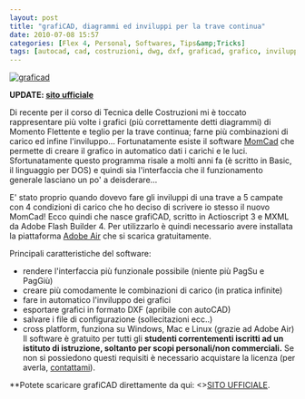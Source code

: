 ```yaml
---
layout: post
title: "grafiCAD, diagrammi ed inviluppi per la trave continua"
date: 2010-07-08 15:57
categories: [Flex 4, Personal, Softwares, Tips&amp;Tricks]
tags: [autocad, cad, costruzioni, dwg, dxf, graficad, grafico, inviluppo, momcad, momento, plugin, scienza, taglio, tecnica, tecnica delle costruzioni, trave continua]
---
```

[![graficad](http://blog.teocomi.com/wp-content/uploads/2010/07/graficad-650x261.png "graficad")](http://blog.teocomi.com/wp-content/uploads/2010/07/graficad.png)

**UPDATE: [sito ufficiale](http://graficad.teocomi.com/)**

Di recente per il corso di Tecnica delle Costruzioni mi è toccato rappresentare più volte i grafici (più correttamente detti diagrammi) di Momento Flettente e teglio per la trave continua; farne più combinazioni di carico ed infine l'inviluppo...
Fortunatamente esiste il software [MomCad](http://www.dica.unict.it/users/aghersi/Software/MomCad.htm) che permette di creare il grafico in automatico dati i carichi e le luci. Sfortunatamente questo programma risale a molti anni fa (è scritto in Basic, il linguaggio per DOS) e quindi sia l'interfaccia che il funzionamento generale lasciano un po' a deisderare...

E' stato proprio quando dovevo fare gli inviluppi di una trave a 5 campate con 4 condizioni di carico che ho deciso di scrivere io stesso il nuovo MomCad! Ecco quindi che nasce grafiCAD, scritto in Actioscript 3 e MXML da Adobe Flash Builder 4. Per utilizzarlo è quindi necessario avere installata la piattaforma [Adobe Air](http://get.adobe.com/it/air/) che si scarica gratuitamente.

Principali caratteristiche del software:


*   rendere l'interfaccia più funzionale possibile (niente più PagSu e PagGiù)
*   creare più comodamente le combinazioni di carico (in pratica infinite)
*   fare in automatico l'inviluppo dei grafici
*   esportare grafici in formato DXF (apribile con autoCAD)
*   salvare i file di configurazione (sollecitazioni ecc..)
*   cross platform, funziona su Windows, Mac e Linux (grazie ad Adobe Air)
Il software è gratuito per tutti gli **studenti correntementi iscritti ad un istituto di istruzione, soltanto per scopi personali/non commerciali.** Se non si possiedono questi requisiti è necessario acquistare la licenza (per averla, [contattami](http://graficad.teocomi.com/info/)).

**Potete scaricare grafiCAD direttamente da qui: <>[SITO UFFICIALE](http://graficad.teocomi.com/).
